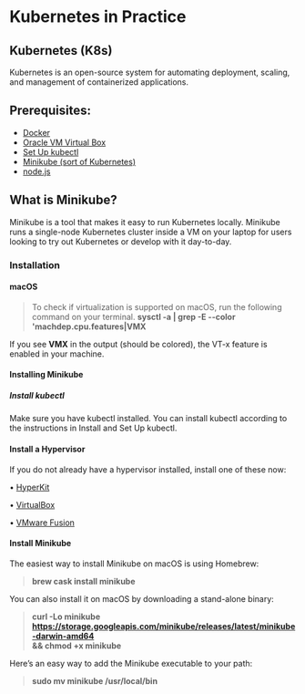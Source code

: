 # Kubernetes in Practice

## Kubernetes (K8s)
   
  Kubernetes is an open-source system for automating deployment, scaling, and management of containerized applications.

## Prerequisites:
   
   + [Docker](https://github.com/docker/toolbox/releases) 
   + [Oracle VM Virtual Box](https://www.virtualbox.org/)
   + [Set Up kubectl](https://kubernetes.io/docs/tasks/tools/install-kubectl/)
   + [Minikube (sort of Kubernetes)](https://kubernetes.io/docs/tasks/tools/install-minikube/)
   + [node.js](https://nodejs.org/en/)
   
 ## What is Minikube?
   
  Minikube is a tool that makes it easy to run Kubernetes locally. Minikube runs a single-node Kubernetes cluster inside a VM on your laptop for users looking to try out Kubernetes or develop with it day-to-day.
  
   ### Installation
    
   #### macOS
     
   > To check if virtualization is supported on macOS, run the following command on your terminal.
   > **sysctl -a | grep -E --color 'machdep.cpu.features|VMX** 

If you see **VMX** in the output (should be colored), the VT-x feature is enabled in your machine.

   #### Installing Minikube
   
   ##### Install kubectl

   Make sure you have kubectl installed. You can install kubectl according to the instructions in Install and Set Up kubectl.

   #### Install a Hypervisor

   If you do not already have a hypervisor installed, install one of these now:

   • [HyperKit](https://github.com/moby/hyperkit)

   • [VirtualBox](https://www.virtualbox.org/wiki/Downloads)

   • [VMware Fusion](https://www.vmware.com/products/fusion.html)

   #### Install Minikube

   The easiest way to install Minikube on macOS is using Homebrew:

   > **brew cask install minikube**

   You can also install it on macOS by downloading a stand-alone binary:

   > **curl -Lo minikube https://storage.googleapis.com/minikube/releases/latest/minikube-darwin-amd64 \
  && chmod +x minikube**
  
   Here’s an easy way to add the Minikube executable to your path:

   > **sudo mv minikube /usr/local/bin**
